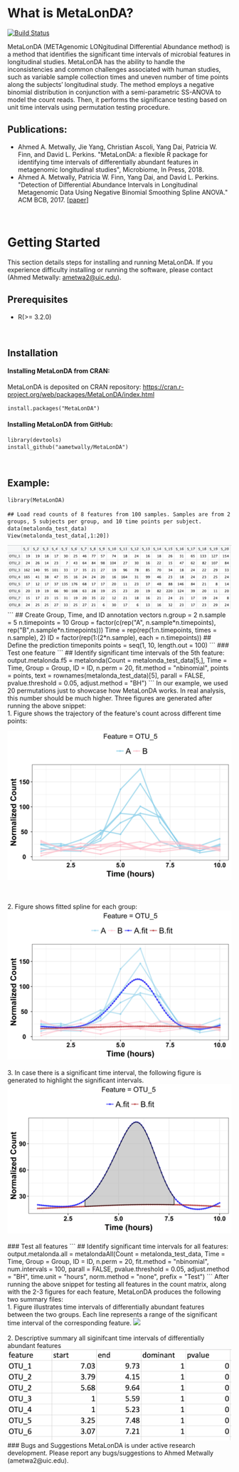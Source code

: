 # What is MetaLonDA?

[![Build Status](https://travis-ci.org/aametwally/MetaLonDA.svg?branch=master)](https://travis-ci.org/aametwally/MetaLonDA)


MetaLonDA (METAgenomic LONgitudinal Differential Abundance method) is a method that identifies the significant time intervals of microbial features in longitudinal studies. MetaLonDA has the ability to handle the inconsistencies and common challenges associated with human studies, such as variable sample collection times and uneven number of time points along the subjects’ longitudinal study. The method employs a negative binomial distribution in conjunction with a semi-parametric SS-ANOVA to model the count reads. Then, it performs the significance testing based on unit time intervals using permutation testing procedure.



## Publications:
* Ahmed A. Metwally, Jie Yang, Christian Ascoli, Yang Dai, Patricia W. Finn, and David L. Perkins. "MetaLonDA: a flexible R package for identifying time intervals of differentially abundant features in metagenomic longitudinal studies", Microbiome, In Press, 2018.
* Ahmed A. Metwally, Patricia W. Finn, Yang Dai, and David L. Perkins. "Detection of Differential Abundance Intervals in Longitudinal Metagenomic Data Using Negative Binomial Smoothing Spline ANOVA." ACM BCB, 2017. [[paper](https://dl.acm.org/citation.cfm?id=3107429)]



<br>

# Getting Started
This section details steps for installing and running MetaLonDA. If you experience difficulty installing or running the software, please contact (Ahmed Metwally: ametwa2@uic.edu).

## Prerequisites

* R(>= 3.2.0)

<br>

## Installation

#### Installing MetaLonDA from CRAN:
MetaLonDA is deposited on CRAN repository: https://cran.r-project.org/web/packages/MetaLonDA/index.html
```
install.packages("MetaLonDA")
```


#### Installing MetaLonDA from GitHub:
```
library(devtools)
install_github("aametwally/MetaLonDA")
```


<br>

## Example:
```
library(MetaLonDA)

## Load read counts of 8 features from 100 samples. Samples are from 2 groups, 5 subjects per group, and 10 time points per subject.
data(metalonda_test_data)
View(metalonda_test_data[,1:20])
```


<img src="docs/TestData.png">


<!-- ![Screenshot](docs/TestData.png) --!>
<!-- ![TestData](docs/TestData.png) --!>

```
## Create Group, Time, and ID annotation vectors
n.group = 2
n.sample = 5 
n.timepoints = 10
Group = factor(c(rep("A", n.sample*n.timepoints), rep("B",n.sample*n.timepoints)))
Time = rep(rep(1:n.timepoints, times = n.sample), 2)
ID = factor(rep(1:(2*n.sample), each = n.timepoints))

## Define the prediction timeponits 
points = seq(1, 10, length.out = 100)
```

### Test one feature 
```
## Identify significant time intervals of the 5th feature: 
output.metalonda.f5 = metalonda(Count = metalonda_test_data[5,], Time = Time, Group = Group,
                                ID = ID, n.perm = 20, fit.method = "nbinomial", points = points,
                                text = rownames(metalonda_test_data)[5], parall = FALSE, pvalue.threshold = 0.05,     
                                adjust.method = "BH")
```

In our example, we used 20 permutations just to showcase how MetaLonDA works. In real analysis, this number should be much higher. Three figures are generated after running the above snippet:


<br> 

1. Figure shows the trajectory of the feature's count across different time points:

<p align="center">
  <img src="docs/Feature_OTU_5.jpg">
</p>


<br><br>
2. Figure shows fitted spline for each group:
<img src="docs/Feature_OTU_5_CurveFitting_nbinomial.jpg">

<br><br>

3. In case there is a significant time interval, the following figure is generated to highlight the significant intervals.
<img src="docs/Feature_OTU_5_SignificantInterval_nbinomial.jpg">

<br><br>

### Test all features 
```
## Identify significant time intervals for all features: 
output.metalonda.all = metalondaAll(Count = metalonda_test_data, Time = Time, Group = Group,
  ID = ID, n.perm = 20, fit.method = "nbinomial", num.intervals = 100, 
  parall = FALSE, pvalue.threshold = 0.05, adjust.method = "BH", time.unit = "hours", norm.method = "none",
  prefix = "Test")
  
```

After running the above snippet for testing all features in the count matrix, along with the 2-3 figures for each feature, MetaLonDA produces the following two summary files:


<br>
1. Figure illustrates time intervals of differentially abundant features between the two groups. Each line represents a range of the significant time interval of the corresponding feature. 
<img src="docs/Test_MetaLonDA_TimeIntervals.jpg">


<br><br>
2. Descriptive summary all siginifcant time intervals of differentially abundant features
<img src="docs/Test_MetaLonDA_TimeIntervals_summary.png">


<br>

### Bugs and Suggestions
MetaLonDA is under active research development. Please report any bugs/suggestions to Ahmed Metwally (ametwa2@uic.edu).
